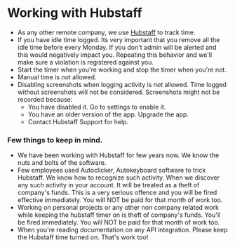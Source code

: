 # Working with Hubstaff

- As any other remote company, we use [Hubstaff](https://www.hubstaff.com) to track time.
- If you have idle time logged. Its very important that you remove all the idle time before every Monday. If you don't admin will be alerted and this would negatively impact you. Repeating this behavior and we'll make sure a violation is registered against you. 
- Start the timer when you're working and stop the timer when you're not.
- Manual time is *not* allowed.
- Disabling screenshots when logging activity is *not* allowed. Time logged without screenshots will not be considered. Screenshots might not be recorded because:
  - You have disabled it. Go to settings to enable it.
  - You have an older version of the app. Upgrade the app.
  - Contact Hubstaff Support for help.
  

### Few things to keep in mind.

- We have been working with Hubstaff for few years now. We know the nuts and bolts of the software.
- Few employees used Autoclicker, Autokeyboard software to trick Hubstaff. We know how to recognize such activity. When we discover any such activity in your account. It will be treated as a theft of company's funds. This is a very serious offence and you will be fired effective immediately. You will NOT be paid for that month of work too.  
- Working on personal projects or any other non company related work while keeping the hubstaff timer on is theft of company's funds. You'll be fired immediately. You will NOT be paid for that month of work too.  
- When you're reading documentation on any API integration. Please keep the Hubstaff time turned on. That's work too! 
